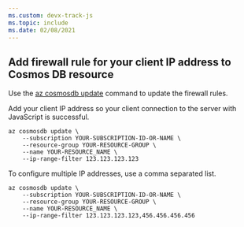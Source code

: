 ```yaml
---
ms.custom: devx-track-js
ms.topic: include
ms.date: 02/08/2021
---
```


## Add firewall rule for your client IP address to Cosmos DB resource

Use the [az cosmosdb update](/cli/azure/cosmosdb#az_cosmosdb_update) command to update the firewall rules.

Add your client IP address so your client connection to the server with JavaScript is successful.

```azurecli
az cosmosdb update \
    --subscription YOUR-SUBSCRIPTION-ID-OR-NAME \
    --resource-group YOUR-RESOURCE-GROUP \
    --name YOUR-RESOURCE_NAME \
    --ip-range-filter 123.123.123.123
```

To configure multiple IP addresses, use a comma separated list.

```azurecli
az cosmosdb update \
    --subscription YOUR-SUBSCRIPTION-ID-OR-NAME \
    --resource-group YOUR-RESOURCE-GROUP \
    --name YOUR-RESOURCE_NAME \
    --ip-range-filter 123.123.123.123,456.456.456.456
```